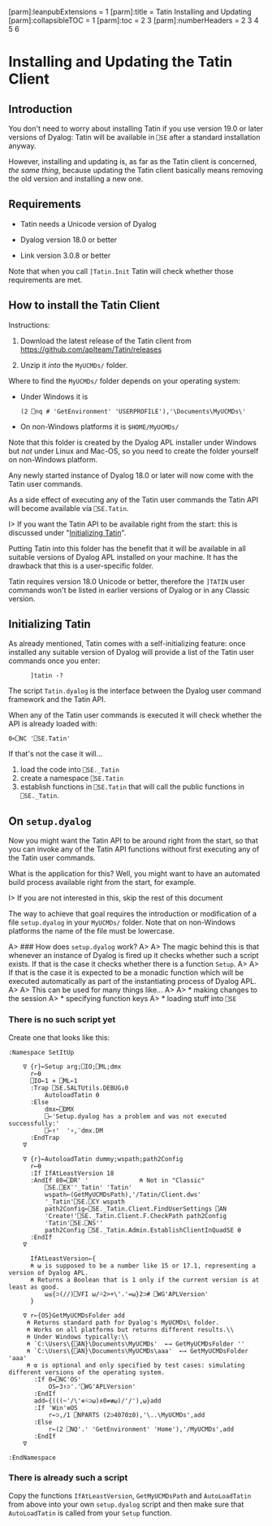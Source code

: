 [parm]:leanpubExtensions = 1
[parm]:title             = Tatin Installing and Updating
[parm]:collapsibleTOC    = 1
[parm]:toc               = 2 3
[parm]:numberHeaders     = 2 3 4 5 6


# Installing and Updating the Tatin Client

## Introduction

You don't need to worry about installing Tatin if you use version 19.0 or later versions of Dyalog: Tatin will be available in `⎕SE` after a standard installation anyway.

However, installing and updating is, as far as the Tatin client is concerned, _the same thing_, because updating the Tatin client basically means removing the old version and installing a new one.

## Requirements

* Tatin needs a Unicode version of Dyalog

* Dyalog version 18.0 or better

* Link version 3.0.8 or better

Note that when you call `]Tatin.Init` Tatin will check whether those requirements are met.

## How to install the Tatin Client

Instructions:

1. Download the latest release of the Tatin client from <https://github.com/aplteam/Tatin/releases>

2. Unzip it _into_ the `MyUCMDs/` folder.   

Where to find the `MyUCMDs/` folder depends on your operating system:

* Under Windows it is 

  `(2 ⎕nq # 'GetEnvironment' 'USERPROFILE'),'\Documents\MyUCMDs\'`

* On non-Windows platforms it is `$HOME/MyUCMDs/`

Note that this folder is created by the Dyalog APL installer under Windows but _not_ under Linux and Mac-OS, so you need to create the folder yourself on non-Windows platform.

Any newly started instance of Dyalog 18.0 or later will now come with the Tatin user commands.

As a side effect of executing any of the Tatin user commands the Tatin API will become available via `⎕SE.Tatin`.

I> If you want the Tatin API to be available right from the start: this is discussed under "[Initializing Tatin](#)".

Putting Tatin into this folder has the benefit that it will be available in all suitable versions of Dyalog APL installed on your machine. It has the drawback that this is a user-specific folder.

Tatin requires version 18.0 Unicode or better, therefore the `]TATIN` user commands won't be listed in earlier versions of Dyalog or in any Classic version.


## Initializing Tatin

As already mentioned, Tatin comes with a self-initializing feature: once installed any suitable version of Dyalog will provide a list of the Tatin user commands once you enter:

```
      ]tatin -?
```

The script `Tatin.dyalog` is the interface between the Dyalog user command framework and the Tatin API.

When any of the Tatin user commands is executed it will check whether the API is already loaded with:

```
0<⎕NC '⎕SE.Tatin'
```

If that's not the case it will...

  1. load the code into `⎕SE._Tatin`
  2. create a namespace `⎕SE.Tatin` 
  3. establish functions in `⎕SE.Tatin` that will call the public functions in `⎕SE._Tatin`. 


## On `setup.dyalog`

Now you might want the Tatin API to be around right from the start, so that you can invoke any of the Tatin API functions without first executing any of the Tatin user commands. 

What is the application for this? Well, you might want to have an automated build process available right from the start, for example.

I> If you are not interested in this, skip the rest of this document


The way to achieve that goal requires the introduction or modification of a file `setup.dyalog` in your `MyUCMDs/` folder. Note that on non-Windows platforms the name of the file must be lowercase.

A> ### How does `setup.dyalog` work?
A>
A> The magic behind this is that whenever an instance of Dyalog is fired up it checks whether such a script exists. If that is the case it checks whether there is a function `Setup`. 
A>
A> If that is the case it is expected to be a monadic function which will be executed automatically as part of the instantiating process of Dyalog APL.
A>
A> This can be used for many things like...
A>
A> * making changes to the session
A> * specifying function keys 
A> * loading stuff into `⎕SE`

### There is no such script yet

Create one that looks like this:

```
:Namespace SetItUp

    ∇ {r}←Setup arg;⎕IO;⎕ML;dmx
      r←⍬
      ⎕IO←1 ⋄ ⎕ML←1
      :Trap ⎕SE.SALTUtils.DEBUG↓0
          AutoloadTatin ⍬
      :Else
          dmx←⎕DMX
          ⎕←'Setup.dyalog has a problem and was not executed successfully:'
          ⎕←↑'  '∘,¨dmx.DM
      :EndTrap
    ∇

    ∇ {r}←AutoloadTatin dummy;wspath;path2Config
      r←⍬
      :If IfAtLeastVersion 18
      :AndIf 80=⎕DR' '              ⍝ Not in "Classic"
          ⎕SE.⎕EX¨'_Tatin' 'Tatin'
          wspath←(GetMyUCMDsPath),'/Tatin/Client.dws'
          '_Tatin'⎕SE.⎕CY wspath
          path2Config←⎕SE._Tatin.Client.FindUserSettings ⎕AN
          'Create!'⎕SE._Tatin.Client.F.CheckPath path2Config
          'Tatin'⎕SE.⎕NS''
          path2Config ⎕SE._Tatin.Admin.EstablishClientInQuadSE ⍬
      :EndIf
    ∇

      IfAtLeastVersion←{
      ⍝ ⍵ is supposed to be a number like 15 or 17.1, representing a version of Dyalog APL.
      ⍝ Returns a Boolean that is 1 only if the current version is at least as good.
          ⍵≤{⊃(//)⎕VFI ⍵/⍨2>+\'.'=⍵}2⊃# ⎕WG'APLVersion'
      }

    ∇ r←{OS}GetMyUCMDsFolder add
     ⍝ Returns standard path for Dyalog's MyUCMDs\ folder.
     ⍝ Works on all platforms but returns different results.\\
     ⍝ Under Windows typically:\\
     ⍝ `C:\Users\{⎕AN}\Documents\MyUCMDs'  ←→ GetMyUCMDsFolder ''
     ⍝ `C:\Users\{⎕AN}\Documents\MyUCMDs\aaa'  ←→ GetMyUCMDsFolder 'aaa'
     ⍝ ⍺ is optional and only specified by test cases: simulating different versions of the operating system.
       :If 0=⎕NC'OS'
           OS←3↑⊃'.'⎕WG'APLVersion'
       :EndIf
       add←{(((~'/\'∊⍨⊃⍵)∧0≠≢⍵)/'/'),⍵}add
       :If 'Win'≡OS
           r←⊃,/1 ⎕NPARTS (2⊃4070⌶0),'\..\MyUCMDs',add
       :Else
           r←(2 ⎕NQ'.' 'GetEnvironment' 'Home'),'/MyUCMDs',add
       :EndIf
    ∇

:EndNamespace
```

### There is already such a script

Copy the functions `IfAtLeastVersion`, `GetMyUCMDsPath` and `AutoLoadTatin` from above into your own `setup.dyalog` script and then make sure that `AutoLoadTatin` is called from your `Setup` function.